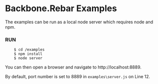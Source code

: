 Backbone.Rebar Examples
=====

The examples can be run as a local node server which requires node and npm.

### RUN

````
	$ cd /examples
	$ npm install
	$ node server
````

You can then open a browser and navigate to http://localhost:8889. 

By default, port number is set to 8889 in `examples\server.js` on Line 12.